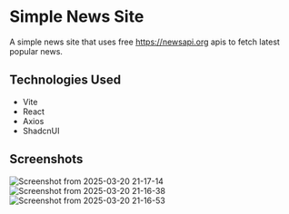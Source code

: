 # Simple News Site
A simple news site that uses free https://newsapi.org apis to fetch latest popular news.
## Technologies Used
- Vite
- React
- Axios
- ShadcnUI
## Screenshots
![Screenshot from 2025-03-20 21-17-14](https://github.com/user-attachments/assets/9a1fa728-b6b6-45f2-97e2-11c970b59ecf)
![Screenshot from 2025-03-20 21-16-38](https://github.com/user-attachments/assets/b6b0a07c-3600-4c0d-abf8-ec5af31b4c37)
![Screenshot from 2025-03-20 21-16-53](https://github.com/user-attachments/assets/8036aaf9-e5aa-40c0-b65d-0911d74763cf)
